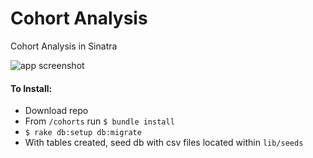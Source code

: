 # Cohort Analysis
Cohort Analysis in Sinatra

![app screenshot](https://user-images.githubusercontent.com/17693040/138366758-4df67a31-4285-4c94-9783-6ba89bd61267.png)

#### To Install:
- Download repo
- From `/cohorts` run `$ bundle install`
- `$ rake db:setup db:migrate`
- With tables created, seed db with csv files located within `lib/seeds`
